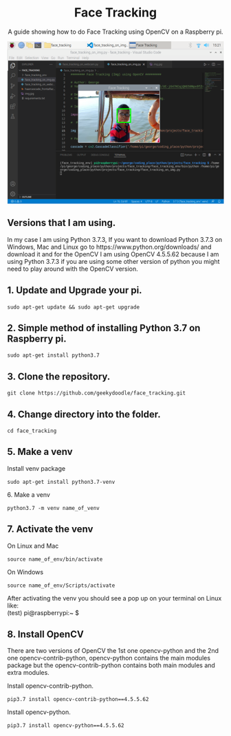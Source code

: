 <div align="center"><h1>Face Tracking</h1></div>

<div align="center"><p>A guide showing how to do Face Tracking using OpenCV on a Raspberry pi.</p></div>

<div align="center"><img src="imgs/thumbnail.png"></div>

<h2>Versions that I am using.</h2>

<p>In my case I am using Python 3.7.3, If you want to download Python 3.7.3 on Windows, Mac and Linux go to https://www.python.org/downloads/ and download it and for the OpenCV I am using OpenCV 4.5.5.62 because I am using Python 3.7.3 if you are using some other version of python you might need to play around with the OpenCV version.</p>

<h2>1. Update and Upgrade your pi.</h2>

```
sudo apt-get update && sudo apt-get upgrade
```

 <h2>2. Simple method of installing Python 3.7 on Raspberry pi.</h2>

```
sudo apt-get install python3.7
```

<h2>3. Clone the repository.</h2>

```
git clone https://github.com/geekydoodle/face_tracking.git
```

<h2>4. Change directory into the folder.</h2>

```
cd face_tracking
```

<h2>5. Make a venv</h2>

<p>Install venv package</p>
  
```
sudo apt-get install python3.7-venv
```

<p>6. Make a venv</p>

```
python3.7 -m venv name_of_venv
```

<h2>7. Activate the venv</h2>

<p>On Linux and Mac</p>

```
source name_of_env/bin/activate
```

<p>On Windows</p>

```
source name_of_env/Scripts/activate
```

<p>After activating the venv you should see a pop up on your terminal on Linux like:<br>(test) pi@raspberrypi:~ $</p>

<h2>8. Install OpenCV</h2>

<p>There are two versions of OpenCV the 1st one opencv-python and the 2nd one opencv-contrib-python, opencv-python contains the main modules package but the opencv-contrib-python contains both main modules and extra modules.</p>

<p>Install opencv-contrib-python.</p>

```
pip3.7 install opencv-contrib-python==4.5.5.62
```

<p>Install opencv-python.</p>

```
pip3.7 install opencv-python==4.5.5.62
```
